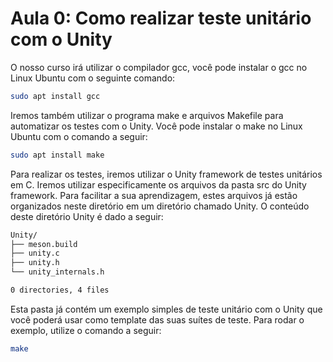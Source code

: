 # Aula 0: Como realizar teste unitário com o Unity

O nosso curso irá utilizar o compilador gcc, você pode instalar o gcc no Linux Ubuntu com o seguinte comando:

```sh
sudo apt install gcc
```

Iremos também utilizar o programa make e arquivos Makefile para automatizar os testes com o Unity. Você pode instalar o make no
Linux Ubuntu com o comando a seguir:

```sh
sudo apt install make
```

Para realizar os testes, iremos utilizar o Unity framework de testes unitários em C. Iremos utilizar especificamente os arquivos da pasta
src do Unity framework. Para facilitar a sua aprendizagem, estes arquivos já estão organizados neste diretório em um diretório chamado Unity.
O conteúdo deste diretório Unity é dado a seguir:

```sh
Unity/
├── meson.build
├── unity.c
├── unity.h
└── unity_internals.h

0 directories, 4 files
```

Esta pasta já contém um exemplo simples de teste unitário com o Unity que você poderá usar como template das suas suítes de teste. Para rodar o exemplo,
utilize o comando a seguir:

```sh
make
```
